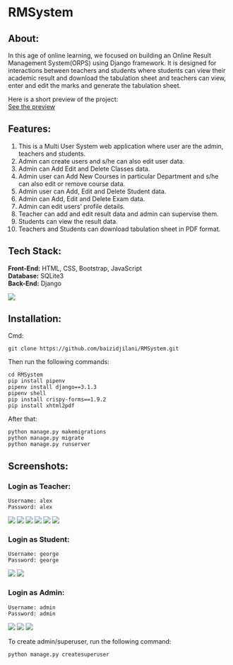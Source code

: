 # RMSystem
## About: 
In this age of online learning, we focused on building an Online Result Management System(ORPS) using Django framework. 
It is designed for interactions between teachers and students where students can view their academic result and download 
the tabulation sheet and teachers can view, enter and edit the marks and generate the tabulation sheet.

Here is a short preview of the project:\
[See the preview](https://drive.google.com/file/d/1No3oQXur2roLGkO5HvX0dSyB_faEMZHJ/view?fbclid=IwAR02U3ZBNB5FeFzWunBKUg9gA5dzI5hGKl-_uSyG8cxgfeAnqGQV8c5jr_0)

## Features:
1.	This is a Multi User System web application where user are the admin, teachers and students.   
2.	Admin can create users and s/he can also edit user data.
3.	Admin can Add Edit and Delete Classes data.
4.	Admin user can Add New Courses in particular Department and s/he can also edit or remove course data.
5.	Admin user can Add, Edit and Delete Student data.
6.	Admin can Add, Edit and Delete Exam data.
7.	Admin can edit users’ profile details.
8.	Teacher can add and edit result data and admin can supervise them.
9.	Students can view the result data.
10. Teachers and Students can download tabulation sheet in PDF format.

## Tech Stack:
**Front-End:** HTML, CSS, Bootstrap, JavaScript\
**Database:** SQLite3\
**Back-End:** Django

![](screenshots/ss_0.jpg)

## Installation:
Cmd: 
```
git clone https://github.com/baizidjilani/RMSystem.git
```
Then run the following commands:
```
cd RMSystem
pip install pipenv
pipenv install django==3.1.3
pipenv shell
pip install crispy-forms==1.9.2
pip install xhtml2pdf
```
After that:
```
python manage.py makemigrations
python manage.py migrate
python manage.py runserver
```

## Screenshots:
### Login as Teacher:
```
Username: alex
Password: alex
```
![](screenshots/ss_01.png)
![](screenshots/ss_2.png)
![](screenshots/ss_3.png)
![](screenshots/ss_4.png)
![](screenshots/ss_5.png)
![](screenshots/ss_6.png)
### Login as Student:
```
Username: george
Password: george
```
![](screenshots/ss_7.png)
![](screenshots/ss_8.png)
### Login as Admin:
```
Username: admin
Password: admin
```
![](screenshots/ss_9.png)
![](screenshots/ss_10.png)
![](screenshots/ss_11.png)

To create admin/superuser, run the following command:
```
python manage.py createsuperuser
```


